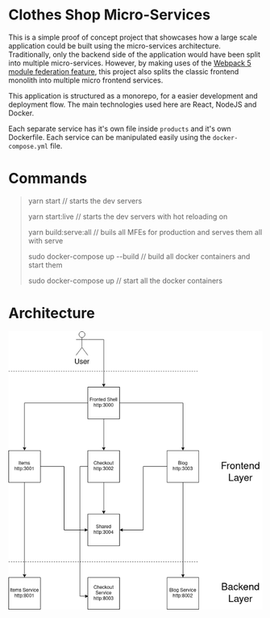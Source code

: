 # Clothes Shop Micro-Services

This is a simple proof of concept project that showcases how a large scale application could be built using the micro-services architecture. Traditionally, only the backend
side of the application would have been split into multiple micro-services. However,
by making uses of the [Webpack 5 module federation feature](), this project also splits the classic frontend monolith into multiple micro frontend services.

This application is structured as a monorepo, for a easier development and deployment
flow. The main technologies used here are React, NodeJS and Docker.

Each separate service has it's own file inside `products` and it's own Dockerfile. Each 
service can be manipulated easily using the `docker-compose.yml` file.

# Commands

> yarn start // starts the dev servers
> 
> yarn start:live // starts the dev servers with hot reloading on
> 
> yarn build:serve:all // buils all MFEs for production and serves them all with serve
>
> sudo docker-compose up --build // build all docker containers and start them
> 
> sudo docker-compose up // start all the docker containers

# Architecture

![Architecture diagram](./clothes-micro-services.drawio.png)
